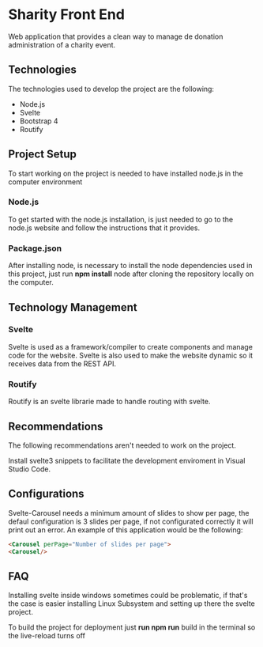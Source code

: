 # Sharity Front End

Web application that provides a clean way to manage de donation administration of a charity event.

## Technologies

The technologies used to develop the project are the following:

* Node.js
* Svelte
* Bootstrap 4
* Routify

## Project Setup

To start working on the project is needed to have installed node.js in the computer environment

### Node.js

To get started with the node.js installation, is just needed to go to the node.js website and follow the instructions that it provides.

### Package.json

After installing node, is necessary to install the node dependencies used in this project, just run **npm install** node after cloning the repository locally on the computer.

## Technology Management

### Svelte

Svelte is used as a framework/compiler to create components and manage code for the website. Svelte is also used to make the website dynamic so it receives data from the REST API.

### Routify

Routify is an svelte librarie made to handle routing with svelte.

## Recommendations

The following recommendations aren't needed to work on the project.

Install svelte3 snippets to facilitate the development enviroment in Visual Studio Code.

## Configurations

Svelte-Carousel needs a minimum amount of slides to show per page, the defaul configuration is 3 slides per page, if not configurated correctly it will print out an error. An example of this application would be the following: 

```html
<Carousel perPage="Number of slides per page">
<Carousel/>
```

## FAQ

Installing svelte inside windows sometimes could be problematic, if that's the case is easier installing Linux Subsystem and setting up there the svelte project.

To build the project for deployment just **run npm run** build in the terminal so the live-reload turns off
